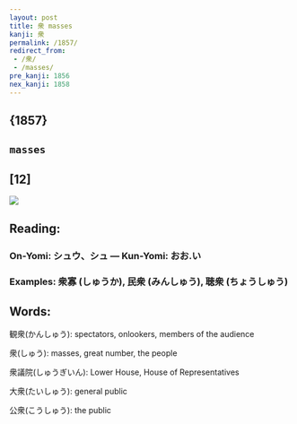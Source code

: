 ```yaml
---
layout: post
title: 衆 masses
kanji: 衆
permalink: /1857/
redirect_from:
 - /衆/
 - /masses/
pre_kanji: 1856
nex_kanji: 1858
---
```


## {1857}

## `masses`

## [12]

<div class="stroke"><img src="E8A186.png" /></div>

## Reading:

### On-Yomi: シュウ、シュ &mdash; Kun-Yomi: おお.い

### Examples: 衆寡 (しゅうか), 民衆 (みんしゅう), 聴衆 (ちょうしゅう)

## Words:

観衆(かんしゅう): spectators, onlookers, members of the audience

衆(しゅう): masses, great number, the people

衆議院(しゅうぎいん): Lower House, House of Representatives

大衆(たいしゅう): general public

公衆(こうしゅう): the public

